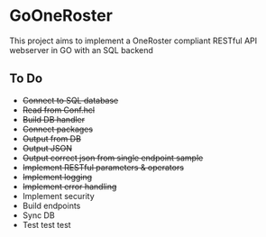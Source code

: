 # GoOneRoster
This project aims to implement a OneRoster compliant RESTful API webserver in GO with an SQL backend

## To Do
- ~~Connect to SQL database~~
- ~~Read from Conf.hcl~~
- ~~Build DB handler~~
- ~~Connect packages~~
- ~~Output from DB~~
- ~~Output JSON~~
- ~~Output correct json from single endpoint sample~~
- ~~Implement RESTful parameters & operators~~
- ~~Implement logging~~
- ~~Implement error handling~~
- Implement security
- Build endpoints
- Sync DB
- Test test test
